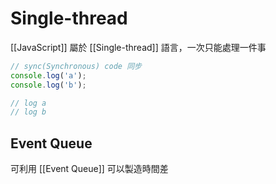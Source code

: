 # Single-thread
[[JavaScript]] 屬於 [[Single-thread]] 語言，一次只能處理一件事
```js
// sync(Synchronous) code 同步
console.log('a');
console.log('b');

// log a
// log b
```

## Event Queue
可利用 [[Event Queue]] 可以製造時間差